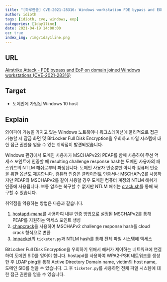 ```yaml
---
title: "[하루한줄] CVE-2021-28316: Windows workstation FDE bypass and EOP"
author: idioth
tags: [idioth, cve, windows, eop]
categories: [1day1line]
date: 2021-04-19 14:00:00
cc: true
index_img: /img/1day1line.png
---
```


## URL 

[Airstrike Attack - FDE bypass and EoP on domain joined Windows workstations (CVE-2021-28316)](https://shenaniganslabs.io/2021/04/13/Airstrike.html)



## Target

- 도메인에 가입된 Windows 10 host



## Explain

와이파이 기능을 가지고 있는 Windows 노트북이나 워크스테이션에 물리적으로 접근 가능할 시 잠금 화면 및 BitLocker Full Disk Encryption을 우회하고 파일 시스템에 대한 접근 권한을 얻을 수 있는 취약점이 발견되었습니다.

Windows 환경에서 도메인 사용자가 MSCHAPv2와 PEAP를 함께 사용하여 무선 액세스 포인트에 인증할 때 resulting challenge response hash는 도메인 사용자의 패스워드의 NTLM 해쉬로부터 파생됩니다. 도메인 사용자 인증뿐만 아니라 컴퓨터 인증을 위한 옵션도 제공합니다. 컴퓨터 인증은 클라이언트 인증서나 MSCHAPv2를 사용하지만 PEAP와 MSCHAPv2를 같이 사용할 경우 도메인 컴퓨터 계정의 NTLM 해쉬가 인증에 사용됩니다. 보통 암호는 복구할 수 없지만 NTLM 해쉬는 [crack.sh](https://crack.sh/wpa-enterprise/)를 통해 복구할 수 있습니다.

취약점을 악용하는 방법은 다음과 같습니다.

1. [hostapd-mana](https://github.com/sensepost/hostapd-mana)를 사용하여 내부 인증 방법으로 설정된 MSCHAPv2를 통해 PEAP를 지원하는 액세스 포인트 생성
2. [chapcrack](https://github.com/moxie0/chapcrack)을 사용하여 MSCHAPv2 challenge response hash를 cloud crack 형식으로 변환
3. [Impacket](https://github.com/SecureAuthCorp/impacket)의 `ticketer.py`과 NTLM hash를 통해 전체 파일 시스템에 액세스

BitLocker Full Disk Encryption을 우회하기 위해서 해커가 제어하는 네트워크에 연결하여 도메인 SID를 얻어야 합니다. hostapd를 사용하여 WPA2-PSK 네트워크를 생성한 후 LDAP ping을 통해 Active Directory Domain name, victim의 host name, 도메인 SID를 얻을 수 있습니다. 그 후 `ticketer.py`를 사용하면 전체 파일 시스템에 대한 접근 권한을 얻을 수 있습니다.